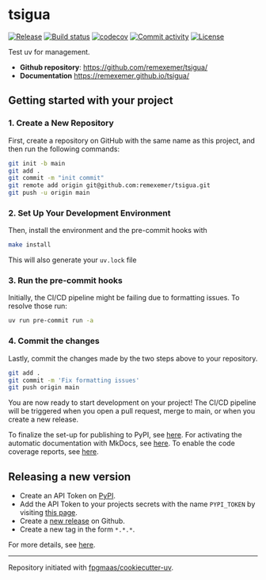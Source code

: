 # tsigua

[![Release](https://img.shields.io/github/v/release/remexemer/tsigua)](https://img.shields.io/github/v/release/remexemer/tsigua)
[![Build status](https://img.shields.io/github/actions/workflow/status/remexemer/tsigua/main.yml?branch=main)](https://github.com/remexemer/tsigua/actions/workflows/main.yml?query=branch%3Amain)
[![codecov](https://codecov.io/gh/remexemer/tsigua/branch/main/graph/badge.svg)](https://codecov.io/gh/remexemer/tsigua)
[![Commit activity](https://img.shields.io/github/commit-activity/m/remexemer/tsigua)](https://img.shields.io/github/commit-activity/m/remexemer/tsigua)
[![License](https://img.shields.io/github/license/remexemer/tsigua)](https://img.shields.io/github/license/remexemer/tsigua)

Test uv for management.

- **Github repository**: <https://github.com/remexemer/tsigua/>
- **Documentation** <https://remexemer.github.io/tsigua/>

## Getting started with your project

### 1. Create a New Repository

First, create a repository on GitHub with the same name as this project, and then run the following commands:

```bash
git init -b main
git add .
git commit -m "init commit"
git remote add origin git@github.com:remexemer/tsigua.git
git push -u origin main
```

### 2. Set Up Your Development Environment

Then, install the environment and the pre-commit hooks with

```bash
make install
```

This will also generate your `uv.lock` file

### 3. Run the pre-commit hooks

Initially, the CI/CD pipeline might be failing due to formatting issues. To resolve those run:

```bash
uv run pre-commit run -a
```

### 4. Commit the changes

Lastly, commit the changes made by the two steps above to your repository.

```bash
git add .
git commit -m 'Fix formatting issues'
git push origin main
```

You are now ready to start development on your project!
The CI/CD pipeline will be triggered when you open a pull request, merge to main, or when you create a new release.

To finalize the set-up for publishing to PyPI, see [here](https://fpgmaas.github.io/cookiecutter-uv/features/publishing/#set-up-for-pypi).
For activating the automatic documentation with MkDocs, see [here](https://fpgmaas.github.io/cookiecutter-uv/features/mkdocs/#enabling-the-documentation-on-github).
To enable the code coverage reports, see [here](https://fpgmaas.github.io/cookiecutter-uv/features/codecov/).

## Releasing a new version

- Create an API Token on [PyPI](https://pypi.org/).
- Add the API Token to your projects secrets with the name `PYPI_TOKEN` by visiting [this page](https://github.com/remexemer/tsigua/settings/secrets/actions/new).
- Create a [new release](https://github.com/remexemer/tsigua/releases/new) on Github.
- Create a new tag in the form `*.*.*`.

For more details, see [here](https://fpgmaas.github.io/cookiecutter-uv/features/cicd/#how-to-trigger-a-release).

---

Repository initiated with [fpgmaas/cookiecutter-uv](https://github.com/fpgmaas/cookiecutter-uv).
